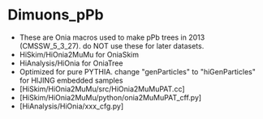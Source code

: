 # Dimuons_pPb
- These are Onia macros used to make pPb trees in 2013 (CMSSW_5_3_27). do NOT use these for later datasets.
 - HiSkim/HiOnia2MuMu for OniaSkim
 - HiAnalysis/HiOnia for OniaTree
- Optimized for pure PYTHIA. change "genParticles" to "hiGenParticles" for HIJING embedded samples
 - [HiSkim/HiOnia2MuMu/src/HiOnia2MuMuPAT.cc]
 - [HiSkim/HiOnia2MuMu/python/onia2MuMuPAT_cff.py]
 - [HiAnalysis/HiOnia/xxx_cfg.py]


